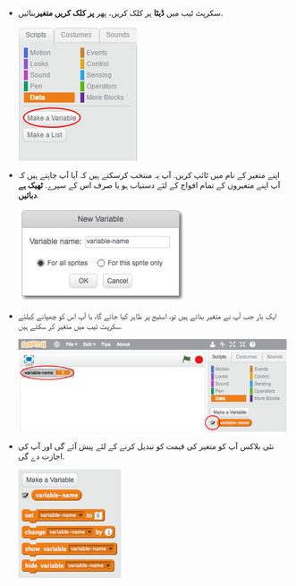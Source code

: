 + سکرپٹ ٹیب میں **ڈیٹا** پر کلک کریں، پھر **پر کلک کریں متغیر**بنائیں.
    
    ![ڈیٹا بلاکس](images/data-blocks.png)

+ اپنے متغیر کے نام میں ٹائپ کریں. آپ یہ منتخب کرسکتے ہیں کہ آیا آپ چاہتے ہیں کہ آپ اپنے متغیروں کے تمام افواج کے لئے دستیاب ہو یا صرف اس کے سپرے. **ٹھیک ہے دبائیں**.
    
    ![متغیر بنائیں](images/create-variable.png)

+ ایک بار جب آپ نے متغیر بنائے ہیں تو، اسٹیج پر ظاہر کیا جائے گا، یا آپ اس کو چھپانے کیلئے سکرپٹ ٹیب میں متغیر کر سکتے ہیں.
    
    ![متغیر بلاکس](images/variable-show.png)

+ نئی بلاکس آپ کو متغیر کی قیمت کو تبدیل کرنے کے لئے پیش آئے گی اور آپ کی اجازت دے گی.
    
    ![متغیر بلاکس](images/variable-blocks.png)